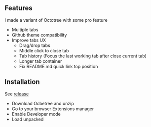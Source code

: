 
## Features

I made a variant of Octotree with some pro feature

- Multiple tabs
- Github theme compatibility
- Improve tabs UX
  + Drag/drop tabs
  + Middle click to close tab
  + Tab history (Focus the last working tab after close current tab)
  + Longer tab container
  + Fix README.md quick link top position


## Installation

See [release](https://github.com/bluevariant/ocbetree/releases)

- Download Ocbetree and unzip
- Go to your browser Extensions manager
- Enable Developer mode
- Load unpacked